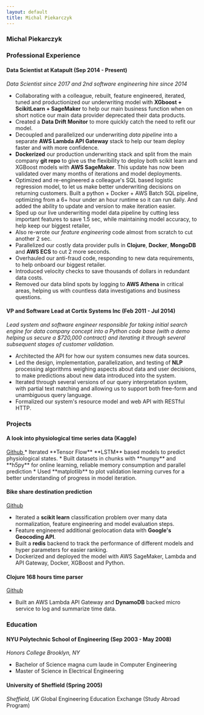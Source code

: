 ```yaml
---
layout: default
title: Michal Piekarczyk
---
```


### Michal Piekarczyk

### Professional Experience

#### Data Scientist at Katapult (Sep 2014 - Present)
_Data Scientist since 2017 and 2nd software engineering hire since 2014_
* Collaborating with a colleague, rebuilt, feature engineered, iterated, tuned and productionized our underwriting model with **XGboost + ScikitLearn + SageMaker** to help our main business function when on short notice our main data provider deprecated their data products.
* Created a **Data Drift Monitor** to more quickly catch the need to refit our model.
* Decoupled and parallelized our underwriting *data pipeline* into a separate **AWS Lambda API Gateway** stack to help our team deploy faster and with more confidence.
* **Dockerized** our production underwriting stack and split from the main company **git repo** to give us the flexibility to deploy both scikit learn and XGBoost models with **AWS SageMaker**. This update has now been validated over many months of iterations and model deployments.
*  Optimized and re-engineered a colleague's SQL based logistic regression model, to let us make better underwriting decisions on returning customers. Built a python + Docker + AWS Batch SQL pipeline, optimizing from a 6+ hour under an hour runtime so it can run daily. And added the ability to update and version to make iteration easier.
* Sped up our live underwriting model data pipeline by cutting less important features to save 1.5 sec, while maintaining model accuracy, to help keep our biggest retailer,
* Also re-wrote our *feature engineering* code almost from scratch to cut another 2 sec.
* Parallelized our costly data provider pulls in **Clojure**, **Docker**, **MongoDB** and **AWS ECS** to cut 2 more seconds.
* Overhauled our anti-fraud code, responding to new data requirements, to help onboard our biggest retailer.
* Introduced velocity checks to save thousands of dollars in redundant data costs.
* Removed our data blind spots by logging to **AWS Athena** in critical areas, helping us with countless data investigations and business questions.

#### VP and Software Lead at Cortix Systems Inc (Feb 2011 - Jul 2014)
_Lead system and software engineer responsible for taking initial search engine for data company concept into a Python code base (with a demo helping us secure a \$720,000 contract) and iterating it through several subsequent stages of customer validation._
* Architected the API for how our system consumes new data sources.
* Led the design, implementation, parallelization, and testing of **NLP** processing algorithms weighing aspects about data and user decisions, to make predictions about new data introduced into the system.
* Iterated through several versions of our query interpretation system, with partial text matching and allowing us to support both free-form and unambiguous query language.
* Formalized our system's resource model and web API with RESTful HTTP.

### Projects

#### A look into physiological time series data (Kaggle)
<a href="https://michal.piekarczyk.xyz/portfolio/2020-04-05-aviation-kaggle-low-level.html">
Github
</a>
* Iterated **Tensor Flow** **LSTM** based models to predict physiological states.
* Built datasets in chunks with **numpy** and **h5py** for online learning, reliable memory consumption and parallel prediction
* Used **matplotlib** to plot validation learning curves for a better understanding of progress in model iteration.

#### Bike share destination prediction
<a href="https://michal.piekarczyk.xyz/portfolio/citibike-project-readme.html">Github</a>


* Iterated a **scikit learn** classification problem over many data normalization, feature engineering and model evaluation steps.
* Feature engineered additional geolocation data with **Google's Geocoding API**.
* Built a **redis** backend to track the performance of different models and hyper parameters for easier ranking.
* Dockerized and deployed the model with AWS SageMaker, Lambda and API Gateway, Docker, XGBoost and Python.

#### Clojure 168 hours time parser
<a href="/portfolio/time-parser-project.html">Github</a>

* Built an AWS Lambda API Gateway and **DynamoDB** backed micro service to log and summarize time data.


### Education

#### NYU Polytechnic School of Engineering (Sep 2003 - May 2008)
_Honors College Brooklyn, NY_
* Bachelor of Science magna cum laude in Computer Engineering
* Master of Science in Electrical Engineering

#### University of Sheffield  (Spring 2005)
_Sheffield, UK_
Global Engineering Education Exchange (Study Abroad Program)
